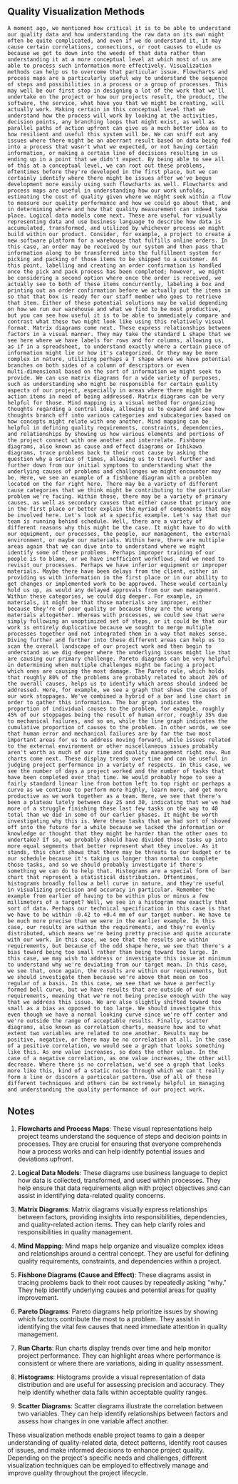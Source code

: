 ## Quality Visualization Methods
```
A moment ago, we mentioned how critical it is to be able to understand our quality data and how understanding the raw data on its own might often be quite complicated, and even if we do understand it, it may cause certain correlations, connections, or root causes to elude us because we get to down into the weeds of that data rather than understanding it at a more conceptual level at which most of us are able to process such information more effectively. Visualization methods can help us to overcome that particular issue. Flowcharts and process maps are a particularly useful way to understand the sequence of steps and possibilities in a process or a group of processes. This may well be our first stop in designing a lot of the work that we'll undertake on the project or how our projects result, the product, the software, the service, what have you that we might be creating, will actually work. Making certain in this conceptual level that we understand how the process will work by looking at the activities, decision points, any branching loops that might exist, as well as parallel paths of action upfront can give us a much better idea as to how resilient and useful this system will be. We can sniff out any issues where there might be an aberrant result based on data being fed into a process that wasn't what we expected, or not having certain information, or making a certain line of decisions resulting in us ending up in a point that we didn't expect. By being able to see all of this at a conceptual level, we can root out these problems, oftentimes before they're developed in the first place, but we can certainly identify where there might be issues after we've begun development more easily using such flowcharts as well. Flowcharts and process maps are useful in understanding how our work unfolds, estimating the cost of quality given where we might seek within a flow to measure our quality performance and how we could go about that, and in determining where and how that quality measurement can indeed take place. Logical data models come next. These are useful for visually representing data and use business language to describe how data is accumulated, transformed, and utilized by whichever process we might build within our product. Consider, for example, a project to create a new software platform for a warehouse that fulfills online orders. In this case, an order may be received by our system and then pass that information along to be transferred into the fulfillment system for picking and packing of those items to be shipped to a customer. At this point, labelling and creating an order confirmation is handled once the pick and pack process has been completed; however, we might be considering a second option where once the order is received, we actually see to both of these items concurrently, labeling a box and printing out an order confirmation before we actually put the items in so that that box is ready for our staff member who goes to retrieve that item. Either of these potential solutions may be valid depending on how we run our warehouse and what we find to be most productive, but you can see how useful it is to be able to immediately compare and contrast what these two might look like using this relatively visual format. Matrix diagrams come next. These express relationships between factors in a visual manner. They may take the standard L shape that we see here where we have labels for rows and for columns, allowing us, as if in a spreadsheet, to understand exactly where a certain piece of information might lie or how it's categorized. Or they may be more complex in nature, utilizing perhaps a T shape where we have potential branches on both sides of a column of descriptors or even multi‑dimensional based on the sort of information we might seek to provide. We can use matrix diagrams for a wide variety of purposes, such as understanding who might be responsible for certain quality aspects of our project, especially in areas where there might be action items in need of being addressed. Matrix diagrams can be very helpful for those. Mind mapping is a visual method for organizing thoughts regarding a central idea, allowing us to expand and see how thoughts branch off into various categories and subcategories based on how concepts might relate with one another. Mind mapping can be helpful in defining quality requirements, constraints, dependencies, and relationships by showing us how various elements and portions of the project connect with one another and interrelate. Fishbone diagrams, also known as cause and effect diagrams or Ishikawa diagrams, trace problems back to their root cause by asking the question why a series of times, allowing us to travel further and further down from our initial symptoms to understanding what the underlying causes of problems and challenges we might encounter may be. Here, we see an example of a fishbone diagram with a problem located on the far right here. There may be a variety of different cause categories that we think might be contributing to the particular problem we're facing. Within those, there may be a variety of primary causes, as well as secondary causes that either cause that primary one in the first place or better explain the myriad of components that may be involved here. Let's look at a specific example. Let's say that our team is running behind schedule. Well, there are a variety of different reasons why this might be the case. It might have to do with our equipment, our processes, the people, our management, the external environment, or maybe our materials. Within here, there are multiple areas again that we can dive into to understand where we might identify some of these problems. Perhaps improper training of our people is to blame, or we have inefficient workflows, and we need to revisit our processes. Perhaps we have inferior equipment or improper materials. Maybe there have been delays from the client, either in providing us with information in the first place or in our ability to get changes or implemented work to be approved. These would certainly hold us up, as would any delayed approvals from our own management. Within these categories, we could dig deeper. For example, in materials, it might be that those materials are improper, either because they're of poor quality or because they are the wrong materials altogether. Whereas with processes, we could see that were simply following an unoptimized set of steps, or it could be that our work is entirely duplicative because we sought to merge multiple processes together and not integrated them in a way that makes sense. Diving further and further into these different areas can help us to scan the overall landscape of our project work and then begin to understand as we dig deeper where the underlying issues might lie that are causing our primary challenge. Pareto diagrams can be very helpful in determining when multiple challenges might be facing a project which ones are causing the most damage. The Pareto rule, which holds that roughly 80% of the problems are probably related to about 20% of the overall causes, helps us to identify which areas should indeed be addressed. Here, for example, we see a graph that shows the causes of our work stoppages. We've combined a hybrid of a bar and line chart in order to gather this information. The bar graph indicates the proportion of individual causes to the problem, for example, roughly 45% of our stoppages being the result of human error, roughly 35% due to mechanical failures, and so on, while the line graph indicates the cumulative proportion of causes to the problem. In other words, we see that human error and mechanical failures are by far the two most important areas for us to address moving forward, while issues related to the external environment or other miscellaneous issues probably aren't worth as much of our time and quality management right now. Run charts come next. These display trends over time and can be useful in judging project performance in a variety of respects. In this case, we see the number of days a project worked and the number of tasks that have been completed over that time. We would probably hope to see a fairly standard linear line from bottom left to top right or perhaps a curve as we continue to perform more highly, learn more, and get more productive as we work together as a team. Here, we see that there's been a plateau lately between day 25 and 30, indicating that we've had more of a struggle finishing these last few tasks on the way to 40 total than we did in some of our earlier phases. It might be worth investigating why this is. Were these tasks that we had sort of shoved off into the future for a while because we lacked the information or knowledge or thought that they might be harder than the other ones to undertake? If so, we probably should have divided those tasks up into more equal segments that better represent what they involve. As it stands, this chart shows that there may be threats to our budget or to our schedule because it's taking us longer than normal to complete those tasks, and so we should probably investigate if there's something we can do to help that. Histograms are a special form of bar chart that represent a statistical distribution. Oftentimes, histograms broadly follow a bell curve in nature, and they're useful in visualizing precision and accuracy in particular. Remember the example from earlier of having to be within plus or minus a few millimeters of a target? Well, we see in a histogram now exactly that sort of data. Perhaps our technical specification in this case is that we have to be within ‑0.42 to +0.4 mm of our target number. We have to be much more precise than we were in the earlier example. In this case, our results are within the requirements, and they're evenly distributed, which means we're being pretty precise and quite accurate with our work. In this case, we see that the results are within requirements, but because of the odd shape here, we see that there's a bias toward being too small rather than being toward too large. In this case, we may wish to address or investigate this issue at minimum to understand why we're deviating from our target mean. In this case, we see that, once again, the results are within our requirements, but we should investigate them because we're above that mean on too regular of a basis. In this case, we see that we have a perfectly formed bell curve, but we have results that are outside of our requirements, meaning that we're not being precise enough with the way that we address this issue. We are also slightly shifted toward too small as a bias as opposed to too large. We should investigate this even though we have a normal looking curve since we're off center and we're outside the range of acceptable results. Finally, scatter diagrams, also known as correlation charts, measure how and to what extent two variables are related to one another. Results may be positive, negative, or there may be no correlation at all. In the case of a positive correlation, we would see a graph that looks something like this. As one value increases, so does the other value. In the case of a negative correlation, as one value increases, the other will decrease. Where there is no correlation, we'd see a graph that looks more like this, kind of a static noise through which we can't really form a line or discern a particular pattern. Use of all of these different techniques and others can be extremely helpful in managing and understanding the quality performance of our project work.
```

## Notes
1. **Flowcharts and Process Maps**: These visual representations help project teams understand the sequence of steps and decision points in processes. They are crucial for ensuring that everyone comprehends how a process works and can help identify potential issues and deviations upfront.

2. **Logical Data Models**: These diagrams use business language to depict how data is collected, transformed, and used within processes. They help ensure that data requirements align with project objectives and can assist in identifying data-related quality concerns.

3. **Matrix Diagrams**: Matrix diagrams visually express relationships between factors, providing insights into responsibilities, dependencies, and quality-related action items. They can help clarify roles and responsibilities in quality management.

4. **Mind Mapping**: Mind maps help organize and visualize complex ideas and relationships around a central concept. They are useful for defining quality requirements, constraints, and dependencies within a project.

5. **Fishbone Diagrams (Cause and Effect)**: These diagrams assist in tracing problems back to their root causes by repeatedly asking "why." They help identify underlying causes and potential areas for quality improvement.

6. **Pareto Diagrams**: Pareto diagrams help prioritize issues by showing which factors contribute the most to a problem. They assist in identifying the vital few causes that need immediate attention in quality management.

7. **Run Charts**: Run charts display trends over time and help monitor project performance. They can highlight areas where performance is consistent or where there are variations, aiding in quality assessment.

8. **Histograms**: Histograms provide a visual representation of data distribution and are useful for assessing precision and accuracy. They help identify whether data falls within acceptable quality ranges.

9. **Scatter Diagrams**: Scatter diagrams illustrate the correlation between two variables. They can help identify relationships between factors and assess how changes in one variable affect another.

These visualization methods enable project teams to gain a deeper understanding of quality-related data, detect patterns, identify root causes of issues, and make informed decisions to enhance project quality. Depending on the project's specific needs and challenges, different visualization techniques can be employed to effectively manage and improve quality throughout the project lifecycle.